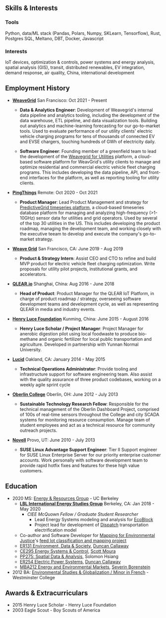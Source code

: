 ## Skills & Interests

### Tools

Python, data/ML stack (Pandas, Polars, Numpy, SKLearn, Tensorflow), Rust, Postgres SQL, Meltano, DBT, Docker, Javascript

### Interests

IoT devices, optimization & controls, power systems and energy analysis, spatial analysis (GIS), transit, distributed renewables, EV integration, demand response, air quality, China, international development

## Employment History

- **[WeaveGrid](http:///)** San Francisco: Oct 2021 - Present

  - **Data & Analytics Engineer**: Development of Weavegrid's internal data pipeline and analytics tooling, including the development of the data warehouse, ETL pipeline, and data visualization tools. Building out analytics and machine-learning forecasting for our go-to-market tools. Used to evaluate performance of our utility clients' electric vehicle charging programs for tens of thousands of connected EV and EVSE chargers, touching hundreds of GWh of electricity daily.

  - **Software Engineer**: Founding member of a greenfield team to lead the development of the [Weavegrid for Utilities](https://www.weavegrid.com/utilities) platform, a cloud-based software platform for WeavGrid's utility clients to manage and optimize residential and commercial electric vehicle fleet charging programs. This includes developing the data pipeline, API, and front-end interfaces for the platform, as well as reporting tooling for utility clients.

- **[PingThings](http://pingthings.io/)** Remote: Oct 2020 - Oct 2021

  - **Product Manager**: Lead Product Management and strategy for [PredictiveGrid timeseries platform](https://www.pingthings.io/platform.html), a cloud-based timeseries database platform for managing and analyzing high-frequency (>1-10GHz) sensor data for utilities and grid operators. Used by several of the top 30 utilities in the US. This includes developing the product roadmap, managing the development team, and working closely with the executive teeam to develop and execute the company's go-to-market strategy.

- **[Weave Grid](https://www.weavegrid.com)** San Francisco, CA: June 2019 - Aug 2019

  - **Product & Strategy Intern**: Assist CEO and CTO to refine and build MVP product for electric vehicle fleet charging optimization. Write proposals for utility pilot projects, institutional grants, and accelerators.

- **[QLEAR.io](http://www.qlear.io/)** Shanghai, China: Aug 2016 - June 2018

  - **Head of Product**: Product Manager for the QLEAR IoT Platform, in charge of product roadmap / strategy, overseeing software development teams and development cycle, as well as representing QLEAR in media and industry events.

- **[Henry Luce Foundation](http://www.hluce.org/lsprogram.aspx)** Kunming, China: June 2015 - August 2016

  - **Henry Luce Scholar / Project Manager**: Project Manager for anerobic digestion pilot using local foodwaste to produce bio-methane and organic fertilizer for local public transportation and agriculture. Developed in partnership with Yunnan Normal University.

- **[Lucid](https://lucidconnects.com/)** Oakland, CA: January 2014 - May 2015

  - **Technical Operations Administrator**: Provide tooling and infrastructure support for software engineering team. Also assist with the quality assurance of three product codebases, working on a weekly agile sprint cycle

- **[Oberlin College](http://www.oberlin.edu/)** Oberlin, OH: June 2012 - July 2013

  - **Sustainable Technology Research Fellow**: Responsible for the technical management of the Oberlin Dashboard Project, comprised of 100s of real-time sensors throughout the College and city SCADA systems for monitoring resource consumption. Manage team of student employees and act as a technical resource for community outreach projects.

- **[Novell](http://www.novell.com/)** Provo, UT: June 2010 - July 2013
  - **SUSE Linux Advantage Support Engineer**: Tier II Support engineer for SUSE Linux Enterprise Server for our priority enterprise customer accounts. Work personally with software development team to provide rapid hotfix fixes and features for these high value customers.

## Education

- 2020 MS: [Energy & Resources Group](https://erg.berkeley.edu/) - UC Berkeley
  - **[LBL International Energy Studies Group](https://ies.lbl.gov/)** Berkeley, CA: Jan 2018 - May 2020
    - _CIEE McQuown Fellow / Graduate Student Researcher_
      - Lead Energy Systems modeling and analysis for [EcoBlock](https://ecoblock.berkeley.edu/)
      - Project lead for development of [Dispatch](https://github.com/nickolasclarke/dispatch) transportation electrification model
  - Co-author and Software Developer for [Mapping for Environmental Justice](https://mappingforej.studentorg.berkeley.edu/)'s [feed lot classification and mapping project](https://mappingforej.studentorg.berkeley.edu/wp-content/uploads/2022/03/NM-CAFO-Report.pdf)
  - [ER131 Environment, Data & Society](https://github.com/duncancallaway/ER131_2019/blob/master/ER131%20Data%20and%20Environment%20syllabus.pdf), [Duncan Callaway](https://emac.berkeley.edu/)
  - [CE295 Energy Systems & Control](https://ecal.berkeley.edu/ce295.html), [Scott Moura](https://ecal.berkeley.edu/)
  - [PP275: Spatial Data & Analysis](https://docs.google.com/document/d/1oC10pjyeBQTenQazCpaB8Lx1b5PC1SR3WFiPgCtXqcs/edit?usp=sharing), Solomon Hsiang
  - [ER254 Electric Power Systems](https://erg.berkeley.edu/academics/courses/), [Duncan Callaway](https://emac.berkeley.edu/)
  - [MBA212 Energy and Environmental Markets](http://faculty.haas.berkeley.edu/borenste/mba212/syl212.pdf), [Severin Borenstein](https://energyathaas.wordpress.com/author/severinborenstein/)
- 2012 BA: [Environmental Studies & Globalization / Minor in French](https://westminstercollege.edu/undergraduate/programs/environmental-studies) - Westminster College

## Awards & Extracurriculars

- 2015 Henry Luce Scholar - Henry Luce Foundation
- 2003 Eagle Scout - Boy Scouts of America
